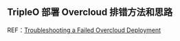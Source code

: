 TripleO 部署 Overcloud  排错方法和思路
---

REF：[Troubleshooting a Failed Overcloud Deployment](http://docs.openstack.org/developer/tripleo-docs/troubleshooting/troubleshooting-overcloud.html)